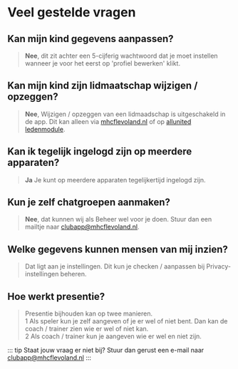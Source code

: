 # Veel gestelde vragen

## Kan mijn kind gegevens aanpassen?

> **Nee**, dit zit achter een 5-cijferig wachtwoord dat je moet instellen wanneer je voor het eerst op 'profiel bewerken' klikt.

## Kan mijn kind zijn lidmaatschap wijzigen / opzeggen?

> **Nee**, Wijzigen / opzeggen van een lidmaadschap is uitgeschakeld in de app. Dit kan alleen via [mhcflevoland.nl](http://mhcflevoland.nl) of op [allunited ledenmodule](https://pr01.allunited.nl).

## Kan ik tegelijk ingelogd zijn op meerdere apparaten?

> **Ja** Je kunt op meerdere apparaten tegelijkertijd ingelogd zijn.

## Kun je zelf chatgroepen aanmaken?

> **Nee**, dat kunnen wij als Beheer wel voor je doen. Stuur dan een mailtje naar [clubapp@mhcflevoland.nl](mailto:clubapp@mhcflevoland.nl).

## Welke gegevens kunnen mensen van mij inzien?

> Dat ligt aan je instellingen. Dit kun je checken / aanpassen bij Privacy-instellingen beheren.

## Hoe werkt presentie?

> Presentie bijhouden kan op twee manieren. <br>
> 1 Als speler kun je zelf aangeven of je er wel of niet bent.
> Dan kan de coach / trainer zien wie er wel of niet kan.<br>
> 2 Als coach / trainer kun je aangeven wie er wel en niet zijn.


::: tip Staat jouw vraag er niet bij?
Stuur dan gerust een e-mail naar [clubapp@mhcflevoland.nl](mailto:clubapp@mhcflevoland.nl)
:::
